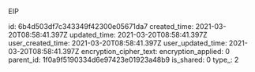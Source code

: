 EIP

id: 6b4d503df7c343349f42300e05671da7
created_time: 2021-03-20T08:58:41.397Z
updated_time: 2021-03-20T08:58:41.397Z
user_created_time: 2021-03-20T08:58:41.397Z
user_updated_time: 2021-03-20T08:58:41.397Z
encryption_cipher_text: 
encryption_applied: 0
parent_id: 1f0a9f5190334d6e97423e01923a48b9
is_shared: 0
type_: 2